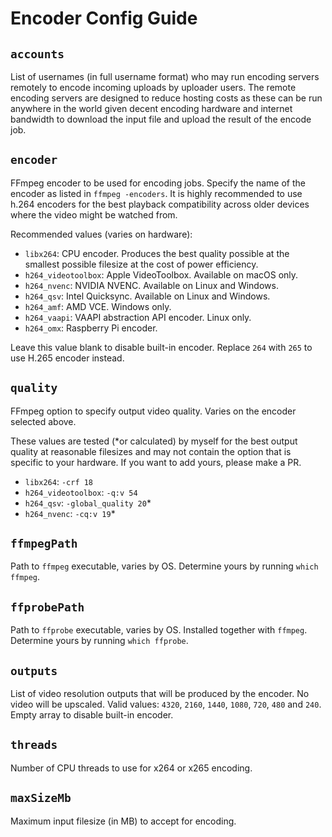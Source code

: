 # Encoder Config Guide

## `accounts`

List of usernames (in full username format) who may run encoding servers remotely to encode incoming uploads by uploader users. The remote encoding servers are designed to reduce hosting costs as these can be run anywhere in the world given decent encoding hardware and internet bandwidth to download the input file and upload the result of the encode job.

## `encoder`

FFmpeg encoder to be used for encoding jobs. Specify the name of the encoder as listed in `ffmpeg -encoders`. It is highly recommended to use h.264 encoders for the best playback compatibility across older devices where the video might be watched from.

Recommended values (varies on hardware):
* `libx264`: CPU encoder. Produces the best quality possible at the smallest possible filesize at the cost of power efficiency.
* `h264_videotoolbox`: Apple VideoToolbox. Available on macOS only.
* `h264_nvenc`: NVIDIA NVENC. Available on Linux and Windows.
* `h264_qsv`: Intel Quicksync. Available on Linux and Windows.
* `h264_amf`: AMD VCE. Windows only.
* `h264_vaapi`: VAAPI abstraction API encoder. Linux only.
* `h264_omx`: Raspberry Pi encoder.

Leave this value blank to disable built-in encoder. Replace `264` with `265` to use H.265 encoder instead.

## `quality`

FFmpeg option to specify output video quality. Varies on the encoder selected above.

These values are tested (*or calculated) by myself for the best output quality at reasonable filesizes and may not contain the option that is specific to your hardware. If you want to add yours, please make a PR.

* `libx264`: `-crf 18`
* `h264_videotoolbox`: `-q:v 54`
* `h264_qsv`: `-global_quality 20`*
* `h264_nvenc`: `-cq:v 19`*

## `ffmpegPath`

Path to `ffmpeg` executable, varies by OS. Determine yours by running `which ffmpeg`.

## `ffprobePath`

Path to `ffprobe` executable, varies by OS. Installed together with `ffmpeg`. Determine yours by running `which ffprobe`.

## `outputs`

List of video resolution outputs that will be produced by the encoder. No video will be upscaled. Valid values: `4320`, `2160`, `1440`, `1080`, `720`, `480` and `240`. Empty array to disable built-in encoder.

## `threads`

Number of CPU threads to use for x264 or x265 encoding.

## `maxSizeMb`

Maximum input filesize (in MB) to accept for encoding.
